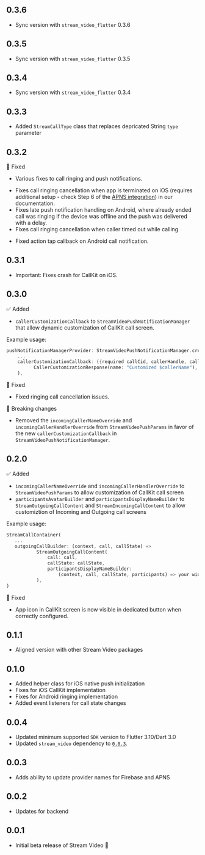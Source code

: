 ## 0.3.6
* Sync version with `stream_video_flutter` 0.3.6

## 0.3.5
* Sync version with `stream_video_flutter` 0.3.5

## 0.3.4
* Sync version with `stream_video_flutter` 0.3.4

## 0.3.3

* Added `StreamCallType` class that replaces depricated String `type` parameter

## 0.3.2

🐞 Fixed

* Various fixes to call ringing and push notifications.
- Fixes call ringing cancellation when app is terminated on iOS (requires additional setup - check Step 6 of the [APNS integration](https://getstream.io/video/docs/flutter/advanced/adding_ringing_and_callkit/#integrating-apns-for-ios)) in our documentation.
- Fixes late push notification handling on Android, where already ended call was ringing if the device was offline and the push was delivered with a delay.
- Fixes call ringing cancellation when caller timed out while calling
* Fixed action tap callback on Android call notification.

## 0.3.1

* Important: Fixes crash for CallKit on iOS.

## 0.3.0

✅ Added

* `callerCustomizationCallback` to `StreamVideoPushNotificationManager` that allow dynamic customization of CallKit call screen.

Example usage:
```dart
pushNotificationManagerProvider: StreamVideoPushNotificationManager.create(
    ...
    callerCustomizationCallback: ({required callCid, callerHandle, callerName}) =>
          CallerCustomizationResponse(name: "Customized $callerName"),
    ),
```

🐞 Fixed

* Fixed ringing call cancellation issues.

🚧 Breaking changes

* Removed the `incomingCallerNameOverride` and `incomingCallerHandlerOverride` from `StreamVideoPushParams` in favor of the new `callerCustomizationCallback` in `StreamVideoPushNotificationManager`.

## 0.2.0

 ✅ Added

 * `incomingCallerNameOverride` and `incomingCallerHandlerOverride` to `StreamVideoPushParams` to allow customization of CallKit call screen
 * `participantsAvatarBuilder` and `participantsDisplayNameBuilder` to `StreamOutgoingCallContent` and `StreamIncomingCallContent` to allow customiztion of Incoming and Outgoing call screens

Example usage:
 ```dart
 StreamCallContainer(
    ...
    outgoingCallBuilder: (context, call, callState) =>
            StreamOutgoingCallContent(
                call: call,
                callState: callState,
                participantsDisplayNameBuilder:
                    (context, call, callState, participants) => your widget here,
            ),
 )
 ```

 🐞 Fixed

 * App icon in CallKit screen is now visible in dedicated button when correctly configured.

## 0.1.1

* Aligned version with other Stream Video packages

## 0.1.0

* Added helper class for iOS native push initialization
* Fixes for iOS CallKit implementation
* Fixes for Android ringing implementation
* Added event listeners for call state changes

## 0.0.4

* Updated minimum supported `SDK` version to Flutter 3.10/Dart 3.0
* Updated `stream_video` dependency to [`0.0.3`](https://pub.dev/packages/stream_video/changelog).

## 0.0.3

* Adds ability to update provider names for Firebase and APNS

## 0.0.2

* Updates for backend

## 0.0.1

* Initial beta release of Stream Video 🚀 

